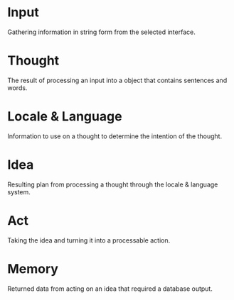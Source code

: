 # Input
Gathering information in string form from the selected interface.
# Thought
The result of processing an input into a object that contains sentences and words.
# Locale & Language
Information to use on a thought to determine the intention of the thought.
# Idea
Resulting plan from processing a thought through the locale & language system.
# Act
Taking the idea and turning it into a processable action.
# Memory
Returned data from acting on an idea that required a database output.